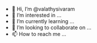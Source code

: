 - 👋 Hi, I’m @valathysivaram
- 👀 I’m interested in ...
- 🌱 I’m currently learning ...
- 💞️ I’m looking to collaborate on ...
- 📫 How to reach me ...

<!---
valathysivaram/valathysivaram is a ✨ special ✨ repository because its `README.md` (this file) appears on your GitHub profile.
You can click the Preview link to take a look at your changes.
--->
